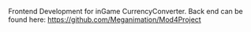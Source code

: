 Frontend Development for inGame CurrencyConverter. Back end can be found here: https://github.com/Meganimation/Mod4Project
